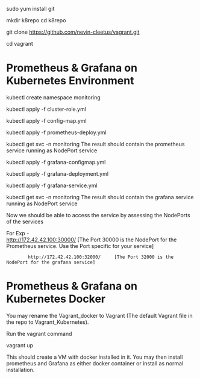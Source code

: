 

sudo yum install git

mkdir k8repo
cd k8repo

git clone https://github.com/nevin-cleetus/vagrant.git

cd vagrant


Prometheus & Grafana on Kubernetes Environment
==============================================


kubectl create namespace monitoring

kubectl apply -f cluster-role.yml 

kubectl apply -f  config-map.yml

kubectl apply -f prometheus-deploy.yml


kubectl get svc -n monitoring
The result should contain the prometheus service running as NodePort service 


kubectl apply -f grafana-configmap.yml

kubectl apply -f grafana-deployment.yml 

kubectl apply -f grafana-service.yml 

kubectl get svc -n monitoring
The result should contain the grafana service running as NodePort service 

Now we should be able to access the service by assessing the NodePorts of the services

For Exp -  
            http://172.42.42.100:30000/     [The Port 30000 is the NodePort for the Prometheus service. Use the Port specific for your service]
           
            http://172.42.42.100:32000/     [The Port 32000 is the NodePort for the grafana service]
            
            
Prometheus & Grafana on Kubernetes Docker 
=========================================

You may rename the Vagrant_docker to Vagrant (The default Vagrant file in the repo to Vagrant_Kubernetes). 

Run the vagrant command

vagrant up 


This should create a VM with docker installed in it.  You may then install prometheus and Grafana as either docker container or install as normal installation.




            
            

           
